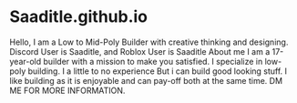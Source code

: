 # Saaditle.github.io
Hello, I am a Low to Mid-Poly Builder with creative thinking and designing.
Discord User is Saaditle, and Roblox User is Saaditle
About me I am a 17-year-old builder with a mission to make you satisfied. I specialize in low-poly building. I a little to no experience But i can build good looking stuff. I like building as it is enjoyable and can pay-off both at the same time.
DM ME FOR MORE INFORMATION.

